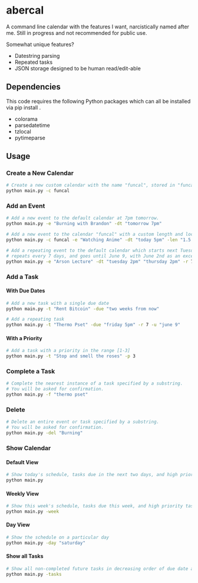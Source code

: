 # abercal

A command line calendar with the features I want, narcistically named after me.
Still in progress and not recommended for public use.

Somewhat unique features?
- Datestring parsing
- Repeated tasks
- JSON storage designed to be human read/edit-able

## Dependencies

This code requires the following Python packages which can all be installed via pip install <packagename>.
- colorama
- parsedatetime
- tzlocal
- pytimeparse

## Usage

### Create a New Calendar

```bash
# Create a new custom calendar with the name "funcal", stored in "funcal.json" 
python main.py -c funcal
```

### Add an Event

```bash
# Add a new event to the default calendar at 7pm tomorrow.
python main.py -e "Burning with Brandon" -dt "tomorrow 7pm"

# Add a new event to the calendar "funcal" with a custom length and location
python main.py -c funcal -e "Watching Anime" -dt "today 5pm" -len "1.5 hours" -loc "Projector Room"

# Add a repeating event to the default calendar which starts next Tuesday and Thursday,
# repeats every 7 days, and goes until June 9, with June 2nd as an exception.
python main.py -e "Arson Lecture" -dt "tuesday 2pm" "thursday 2pm" -r 7 -u "june 9" -ex "june 2"
```

### Add a Task

#### With Due Dates
```bash
# Add a new task with a single due date
python main.py -t "Rent Bitcoin" -due "two weeks from now"

# Add a repeating task
python main.py -t "Thermo Pset" -due "friday 5pm" -r 7 -u "june 9"
```

#### With a Priority

```bash
# Add a task with a priority in the range [1-3]
python main.py -t "Stop and smell the roses" -p 3
```

### Complete a Task
```bash
# Complete the nearest instance of a task specified by a substring.
# You will be asked for confirmation.
python main.py -f "thermo pset"
```

### Delete
```bash
# Delete an entire event or task specified by a substring.
# You will be asked for confirmation.
python main.py -del "Burning"
```

### Show Calendar

#### Default View
```bash
# Show today's schedule, tasks due in the next two days, and high priority tasks.
python main.py
```
#### Weekly View
```bash
# Show this week's schedule, tasks due this week, and high priority tasks.
python main.py -week
```
#### Day View
```bash
# Show the schedule on a particular day
python main.py -day "saturday"
```
#### Show all Tasks
```bash
# Show all non-completed future tasks in decreasing order of due date and priority.
python main.py -tasks
```

